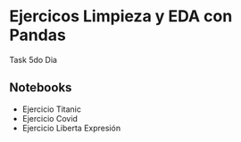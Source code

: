 # Ejercicos Limpieza y EDA con Pandas

Task 5do Dia

## Notebooks

- Ejercicio Titanic
- Ejercicio Covid
- Ejercicio Liberta Expresión